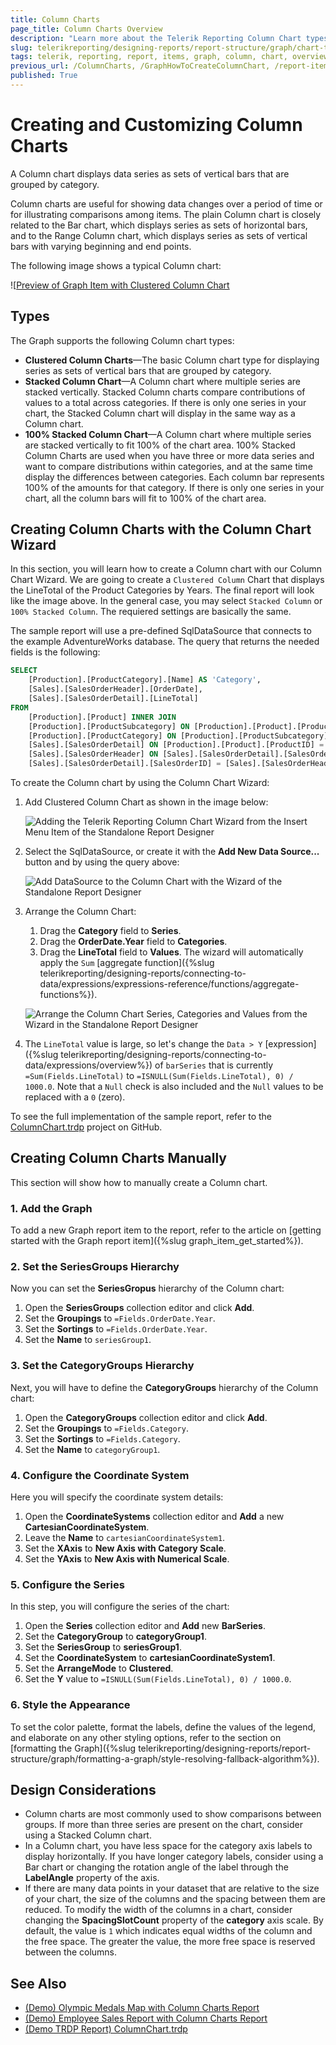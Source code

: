```yaml
---
title: Column Charts
page_title: Column Charts Overview
description: "Learn more about the Telerik Reporting Column Chart types supported by the Graph report item and how to create a Clustered Column Chart."
slug: telerikreporting/designing-reports/report-structure/graph/chart-types/column-charts/overview
tags: telerik, reporting, report, items, graph, column, chart, overview, creating
previous_url: /ColumnCharts, /GraphHowToCreateColumnChart, /report-items/graph/chart-types/column-charts/overview, /report-items/graph/chart-types/column-charts/how-to-create-column-chart
published: True
---
```


# Creating and Customizing Column Charts

A Column chart displays data series as sets of vertical bars that are grouped by category.

Column charts are useful for showing data changes over a period of time or for illustrating comparisons among items. The plain Column chart is closely related to the Bar chart, which displays series as sets of horizontal bars, and to the Range Column chart, which displays series as sets of vertical bars with varying beginning and end points.

The following image shows a typical Column chart:

![[Preview of Graph Item with Clustered Column Chart](images/ColumnChartWizardPreview.png)

## Types 

The Graph supports the following Column chart types:

* __Clustered Column Charts__&mdash;The basic Column chart type for displaying series as sets of vertical bars that are grouped by category.
* __Stacked Column Chart__&mdash;A Column chart where multiple series are stacked vertically. Stacked Column charts compare contributions of values to a total across categories. If there is only one series in your chart, the Stacked Column chart will display in the same way as a Column chart.
* __100% Stacked Column Chart__&mdash;A Column chart where multiple series are stacked vertically to fit 100% of the chart area. 100% Stacked Column Charts are used when you have three or more data series and want to compare distributions within categories, and at the same time display the differences between categories. Each column bar represents 100% of the amounts for that category. If there is only one series in your chart, all the column bars will fit to 100% of the chart area.

## Creating Column Charts with the Column Chart Wizard

In this section, you will learn how to create a Column chart with our Column Chart Wizard.
We are going to create a `Clustered Column` Chart that displays the LineTotal of the Product Categories by Years. The final report will look like the image above.
In the general case, you may select `Stacked Column` or `100% Stacked Column`. The requiered settings are basically the same.

The sample report will use a pre-defined SqlDataSource that connects to the example AdventureWorks database. The query that returns the needed fields is the following:

````SQL
SELECT
	[Production].[ProductCategory].[Name] AS 'Category',
	[Sales].[SalesOrderHeader].[OrderDate],
	[Sales].[SalesOrderDetail].[LineTotal]
FROM
	[Production].[Product] INNER JOIN
	[Production].[ProductSubcategory] ON [Production].[Product].[ProductSubcategoryID] = [Production].[ProductSubcategory].[ProductSubcategoryID] INNER JOIN
	[Production].[ProductCategory] ON [Production].[ProductSubcategory].[ProductCategoryID] = [Production].[ProductCategory].[ProductCategoryID] INNER JOIN
	[Sales].[SalesOrderDetail] ON [Production].[Product].[ProductID] = [Sales].[SalesOrderDetail].[ProductID] INNER JOIN
	[Sales].[SalesOrderHeader] ON [Sales].[SalesOrderDetail].[SalesOrderID] = [Sales].[SalesOrderHeader].[SalesOrderID] AND [Sales].[SalesOrderDetail].[SalesOrderID] = [Sales].[SalesOrderHeader].[SalesOrderID] AND 
	[Sales].[SalesOrderDetail].[SalesOrderID] = [Sales].[SalesOrderHeader].[SalesOrderID]
````

To create the Column chart by using the Column Chart Wizard:

1. Add Clustered Column Chart as shown in the image below:

	![Adding the Telerik Reporting Column Chart Wizard from the Insert Menu Item of the Standalone Report Designer](images/ColumnChartWizardAdd.png)

1. Select the SqlDataSource, or create it with the **Add New Data Source...** button and by using the query above:

	![Add DataSource to the Column Chart with the Wizard of the Standalone Report Designer](images/ColumnChartWizardDataSource.png)

1. Arrange the Column Chart:

	1. Drag the __Category__ field to **Series**.
	1. Drag the __OrderDate.Year__ field to **Categories**.
	1. Drag the __LineTotal__ field to **Values**. The wizard will automatically apply the `Sum` [aggregate function]({%slug telerikreporting/designing-reports/connecting-to-data/expressions/expressions-reference/functions/aggregate-functions%}).

	![Arrange the Column Chart  Series, Categories and Values from the Wizard in the Standalone Report Designer](images/ColumnChartWizardArrangeFields.png)

1. The `LineTotal` value is large, so let's change the `Data > Y` [expression]({%slug telerikreporting/designing-reports/connecting-to-data/expressions/overview%}) of `barSeries` that is currently `=Sum(Fields.LineTotal)` to `=ISNULL(Sum(Fields.LineTotal), 0) / 1000.0`. Note that a `Null` check is also included and the `Null` values to be replaced with a `0` (zero).

To see the full implementation of the sample report, refer to the [ColumnChart.trdp](https://github.com/telerik/reporting-samples/blob/master/graph-samples/ColumnChart.trdp) project on GitHub.

## Creating Column Charts Manually

This section will show how to manually create a Column chart.

### 1. Add the Graph

To add a new Graph report item to the report, refer to the article on [getting started with the Graph report item]({%slug graph_item_get_started%}).

### 2. Set the SeriesGroups Hierarchy

Now you can set the **SeriesGropus** hierarchy of the Column chart:

1. Open the __SeriesGroups__ collection editor and click __Add__.
1. Set the __Groupings__ to `=Fields.OrderDate.Year`.
1. Set the __Sortings__ to `=Fields.OrderDate.Year`.
1. Set the __Name__ to `seriesGroup1`.

### 3. Set the CategoryGroups Hierarchy

Next, you will have to define the **CategoryGroups** hierarchy of the Column chart:

1. Open the __CategoryGroups__ collection editor and click __Add__.
1. Set the __Groupings__ to `=Fields.Category`.
1. Set the __Sortings__ to `=Fields.Category`.
1. Set the __Name__ to `categoryGroup1`.
 
### 4. Configure the Coordinate System

Here you will specify the coordinate system details:

1. Open the __CoordinateSystems__ collection editor and __Add__ a new __CartesianCoordinateSystem__.
1. Leave the __Name__ to `cartesianCoordinateSystem1`.
1. Set the __XAxis__ to __New Axis with Category Scale__.
1. Set the __YAxis__ to __New Axis with Numerical Scale__.
 
### 5. Configure the Series

In this step, you will configure the series of the chart:

1. Open the __Series__ collection editor and __Add__ new __BarSeries__.
1. Set the __CategoryGroup__ to __categoryGroup1__.
1. Set the __SeriesGroup__ to __seriesGroup1__.
1. Set the __CoordinateSystem__ to __cartesianCoordinateSystem1__.
1. Set the __ArrangeMode__ to __Clustered__.
1. Set the __Y__ value to `=ISNULL(Sum(Fields.LineTotal), 0) / 1000.0`.

### 6. Style the Appearance

To set the color palette, format the labels, define the values of the legend, and elaborate on any other styling options, refer to the section on [formatting the Graph]({%slug telerikreporting/designing-reports/report-structure/graph/formatting-a-graph/style-resolving-fallback-algorithm%}).

## Design Considerations

* Column charts are most commonly used to show comparisons between groups. If more than three series are present on the chart, consider using a Stacked Column chart.
* In a Column chart, you have less space for the category axis labels to display horizontally. If you have longer category labels, consider using a Bar chart or changing the rotation angle of the label through the __LabelAngle__ property of the axis.
* If there are many data points in your dataset that are relative to the size of your chart, the size of the columns and the spacing between them are reduced. To modify the width of the columns in a chart, consider changing the __SpacingSlotCount__ property of the __category__ axis scale. By default, the value is `1` which indicates equal widths of the column and the free space. The greater the value, the more free space is reserved between the columns.

## See Also

* [(Demo) Olympic Medals Map with Column Charts Report](https://demos.telerik.com/reporting/olympic-medals-map)
* [(Demo) Employee Sales Report with Column Charts Report](https://demos.telerik.com/reporting/employee-sales)
* [(Demo TRDP Report) ColumnChart.trdp](https://github.com/telerik/reporting-samples/blob/master/graph-samples/ColumnChart.trdp)
